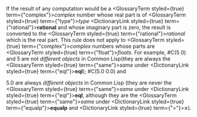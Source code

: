  



If the result of any computation would be a <GlossaryTerm styled={true} term={"complex"}><i>complex</i></GlossaryTerm> number whose real part is of <GlossaryTerm styled={true} term={"type"}><i>type</i></GlossaryTerm> <DictionaryLink styled={true} term={"rational"}><b>rational</b></DictionaryLink> and whose imaginary part is zero, the result is converted to the <GlossaryTerm styled={true} term={"rational"}><i>rational</i></GlossaryTerm> which is the real part. This rule does not apply to <GlossaryTerm styled={true} term={"complex"}><i>complex</i></GlossaryTerm> numbers whose parts are <GlossaryTerm styled={true} term={"float"}><i>floats</i></GlossaryTerm>. For example, #C(5 0) and 5 are not *different objects* in Common Lisp(they are always the <GlossaryTerm styled={true} term={"same"}><i>same</i></GlossaryTerm> under <DictionaryLink styled={true} term={"eql"}><b>eql</b></DictionaryLink>); #C(5.0 0.0) and 



5\.0 are always *different objects* in Common Lisp (they are never the <GlossaryTerm styled={true} term={"same"}><i>same</i></GlossaryTerm> under <DictionaryLink styled={true} term={"eql"}><b>eql</b></DictionaryLink>, although they are the <GlossaryTerm styled={true} term={"same"}><i>same</i></GlossaryTerm> under <DictionaryLink styled={true} term={"equalp"}><b>equalp</b></DictionaryLink> and <DictionaryLink styled={true} term={"="}><b>=</b></DictionaryLink>). 



